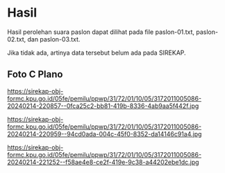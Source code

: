 # Hasil

Hasil perolehan suara paslon dapat dilihat pada file paslon-01.txt, paslon-02.txt, dan paslon-03.txt.

Jika tidak ada, artinya data tersebut belum ada pada SIREKAP.

## Foto C Plano

https://sirekap-obj-formc.kpu.go.id/05fe/pemilu/ppwp/31/72/01/10/05/3172011005086-20240214-220857--0fca25c2-bb81-419b-8336-4ab9aa5f442f.jpg

https://sirekap-obj-formc.kpu.go.id/05fe/pemilu/ppwp/31/72/01/10/05/3172011005086-20240214-220959--94cd0ada-004c-45f0-8352-da14146c91a4.jpg

https://sirekap-obj-formc.kpu.go.id/05fe/pemilu/ppwp/31/72/01/10/05/3172011005086-20240214-221252--f58ae4e8-ce2f-419e-9c38-a44202ebe1dc.jpg
